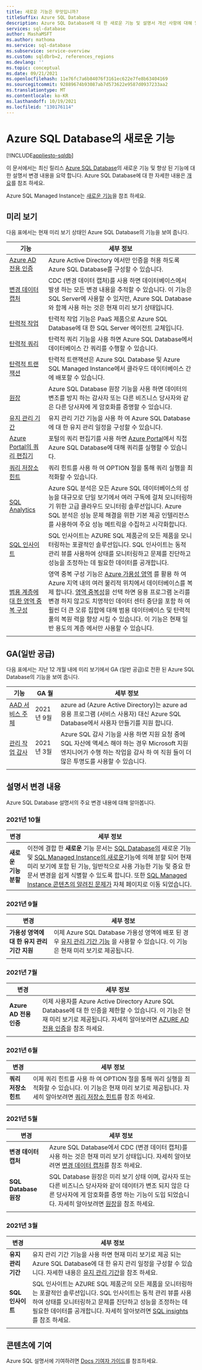 ```yaml
---
title: 새로운 기능은 무엇입니까?
titleSuffix: Azure SQL Database
description: Azure SQL Database에 대 한 새로운 기능 및 설명서 개선 사항에 대해 알아봅니다.
services: sql-database
author: MashaMSFT
ms.author: mathoma
ms.service: sql-database
ms.subservice: service-overview
ms.custom: sqldbrb=2, references_regions
ms.devlang: ''
ms.topic: conceptual
ms.date: 09/21/2021
ms.openlocfilehash: 11e76fc7a6b84076f3161ec622e7fe8b63404169
ms.sourcegitcommit: 92889674b93087ab7d573622e9587d0937233aa2
ms.translationtype: MT
ms.contentlocale: ko-KR
ms.lasthandoff: 10/19/2021
ms.locfileid: "130176114"
---
```

# <a name="whats-new-in-azure-sql-database"></a>Azure SQL Database의 새로운 기능
[!INCLUDE[appliesto-sqldb](../includes/appliesto-sqldb.md)]

이 문서에서는 최신 릴리스 [Azure SQL Database](https://azure.microsoft.com/products/azure-sql/database/)의 새로운 기능 및 향상 된 기능에 대 한 설명서 변경 내용을 요약 합니다. Azure SQL Database에 대 한 자세한 내용은 [개요](sql-database-paas-overview.md)를 참조 하세요. 

Azure SQL Managed Instance는 [새로운 기능](../managed-instance/doc-changes-updates-release-notes-whats-new.md)을 참조 하세요.



## <a name="preview"></a>미리 보기 

다음 표에서는 현재 미리 보기 상태인 Azure SQL Database의 기능을 보여 줍니다. 

| 기능 | 세부 정보 |
| ---| --- |
| [Azure AD 전용 인증](authentication-azure-ad-only-authentication.md) | Azure Active Directory 에서만 인증을 허용 하도록 Azure SQL Database를 구성할 수 있습니다. | 
| [변경 데이터 캡처](/sql/relational-databases/track-changes/about-change-data-capture-sql-server) | CDC (변경 데이터 캡처)를 사용 하면 데이터베이스에서 발생 하는 모든 변경 내용을 추적할 수 있습니다. 이 기능은 SQL Server에 사용할 수 있지만, Azure SQL Database와 함께 사용 하는 것은 현재 미리 보기 상태입니다. |
| [탄력적 작업](elastic-jobs-overview.md) | 탄력적 작업 기능은 PaaS 제품으로 Azure SQL Database에 대 한 SQL Server 에이전트 교체입니다.  |
| [탄력적 쿼리](elastic-query-overview.md) | 탄력적 쿼리 기능을 사용 하면 Azure SQL Database에서 데이터베이스 간 쿼리를 수행할 수 있습니다. |
| [탄력적 트랜잭션](elastic-transactions-overview.md) | 탄력적 트랜잭션은 Azure SQL Database 및 Azure SQL Managed Instance에서 클라우드 데이터베이스 간에 배포할 수 있습니다. |
| [원장](ledger-overview.md) | Azure SQL Database 원장 기능을 사용 하면 데이터의 변조를 방지 하는 감사자 또는 다른 비즈니스 당사자와 같은 다른 당사자에 게 암호화를 증명할 수 있습니다. | 
| [유지 관리 기간](maintenance-window.md)| 유지 관리 기간 기능을 사용 하 여 Azure SQL Database에 대 한 유지 관리 일정을 구성할 수 있습니다. |
| [Azure Portal의 쿼리 편집기](connect-query-portal.md) | 포털의 쿼리 편집기를 사용 하면 [Azure Portal](https://portal.azure.com)에서 직접 Azure SQL Database에 대해 쿼리를 실행할 수 있습니다.|
| [쿼리 저장소 힌트](/sql/relational-databases/performance/query-store-hints?view=azuresqldb-current&preserve-view=true) | 쿼리 힌트를 사용 하 여 OPTION 절을 통해 쿼리 실행을 최적화할 수 있습니다. |
| [SQL Analytics](../../azure-monitor/insights/azure-sql.md)|Azure SQL 분석은 모든 Azure SQL 데이터베이스의 성능을 대규모로 단일 보기에서 여러 구독에 걸쳐 모니터링하기 위한 고급 클라우드 모니터링 솔루션입니다. Azure SQL 분석은 성능 문제 해결을 위한 기본 제공 인텔리전스를 사용하여 주요 성능 메트릭을 수집하고 시각화합니다.|
| [SQL 인사이트](../../azure-monitor/insights/sql-insights-overview.md) |  SQL 인사이트는 AZURE SQL 제품군의 모든 제품을 모니터링하는 포괄적인 솔루션입니다. SQL 인사이트는 동적 관리 뷰를 사용하여 상태를 모니터링하고 문제를 진단하고 성능을 조정하는 데 필요한 데이터를 공개합니다.| 
| [범용 계층에 대 한 영역 중복 구성](high-availability-sla.md#general-purpose-service-tier-zone-redundant-availability-preview) | 영역 중복 구성 기능은 [Azure 가용성 영역](../../availability-zones/az-overview.md#availability-zones) 를 활용 하 여 Azure 지역 내의 여러 물리적 위치에서 데이터베이스를 복제 합니다. [영역 중복성](high-availability-sla.md#general-purpose-service-tier-zone-redundant-availability-preview)을 선택 하면 응용 프로그램 논리를 변경 하지 않고도 치명적인 데이터 센터 중단을 포함 하 여 훨씬 더 큰 오류 집합에 대해 범용 데이터베이스 및 탄력적 풀의 복원 력을 향상 시킬 수 있습니다. 이 기능은 현재 일반 용도의 계층 에서만 사용할 수 있습니다. | 
|||

## <a name="general-availability-ga"></a>GA(일반 공급)

다음 표에서는 지난 12 개월 내에 미리 보기에서 GA (일반 공급)로 전환 된 Azure SQL Database의 기능을 보여 줍니다. 

| 기능 | GA 월 | 세부 정보 |
| ---| --- |--- |
| [AAD 서비스 주체](authentication-aad-service-principal.md) |  2021년 9월 | azure ad (Azure Active Directory)는 azure ad 응용 프로그램 (서비스 사용자) 대신 Azure SQL Database에서 사용자 만들기를 지원 합니다.| 
| [관리 작업 감사](../database/auditing-overview.md#auditing-of-microsoft-support-operations) |  2021년 3월 | Azure SQL 감사 기능을 사용 하면 지원 요청 중에 SQL 자산에 액세스 해야 하는 경우 Microsoft 지원 엔지니어가 수행 하는 작업을 감사 하 여 직원 들이 더 많은 투명도를 사용할 수 있습니다. | 
|||| 

## <a name="documentation-changes"></a>설명서 변경 내용

Azure SQL Database 설명서의 주요 변경 내용에 대해 알아봅니다.


### <a name="october-2021"></a>2021년 10월

| 변경 | 세부 정보 |
| --- | --- |
|**새로운 기능 분할** | 이전에 결합 한 **새로운** 기능 문서는 [SQL Database의](doc-changes-updates-release-notes-whats-new.md) 새로운 기능 및 [SQL Managed Instance의 새로운](../managed-instance/doc-changes-updates-release-notes-whats-new.md)기능에 의해 분할 되어 현재 미리 보기에 포함 된 기능, 일반적으로 사용 가능한 기능 및 중요 한 문서 변경을 쉽게 식별할 수 있도록 합니다. 또한 [SQL Managed Instance 콘텐츠의 알려진 문제가](../managed-instance/doc-changes-updates-known-issues.md) 자체 페이지로 이동 되었습니다.  | 

### <a name="september-2021"></a>2021년 9월

| 변경 | 세부 정보 |
| --- | --- |
| **가용성 영역에 대 한 유지 관리 기간 지원** | 이제 Azure SQL Database 가용성 영역에 배포 된 경우 [유지 관리 기간 기능](maintenance-window.md) 을 사용할 수 있습니다. 이 기능은 현재 미리 보기로 제공됩니다.  | 
|||


### <a name="july-2021"></a>2021년 7월

| 변경 | 세부 정보 |
| --- | --- |
| **Azure AD 전용 인증** | 이제 사용자를 Azure Active Directory Azure SQL Database에 대 한 인증을 제한할 수 있습니다. 이 기능은 현재 미리 보기로 제공됩니다. 자세히 알아보려면 [AZURE AD 전용 인증](authentication-azure-ad-only-authentication.md)을 참조 하세요. | 
|||

### <a name="june-2021"></a>2021년 6월

| 변경 | 세부 정보 |
| --- | --- |
| **쿼리 저장소 힌트** | 이제 쿼리 힌트를 사용 하 여 OPTION 절을 통해 쿼리 실행을 최적화할 수 있습니다. 이 기능은 현재 미리 보기로 제공됩니다. 자세히 알아보려면 [쿼리 저장소 힌트](/sql/relational-databases/performance/query-store-hints?view=azuresqldb-current&preserve-view=true)를 참조 하세요. | 
|||

### <a name="may-2021"></a>2021년 5월

| 변경 | 세부 정보 |
| --- | --- |
| **변경 데이터 캡처** | Azure SQL Database에서 CDC (변경 데이터 캡처)를 사용 하는 것은 현재 미리 보기 상태입니다. 자세히 알아보려면 [변경 데이터 캡처](/sql/relational-databases/track-changes/about-change-data-capture-sql-server)를 참조 하세요. | 
| **SQL Database 원장** | SQL Database 원장은 미리 보기 상태 이며, 감사자 또는 다른 비즈니스 당사자와 같이 데이터가 변조 되지 않은 다른 당사자에 게 암호화를 증명 하는 기능이 도입 되었습니다. 자세히 알아보려면 [원장](ledger-overview.md)을 참조 하세요. | 
|||

### <a name="march-2021"></a>2021년 3월

| 변경 | 세부 정보 |
| --- | --- |
 | **유지 관리 기간** | 유지 관리 기간 기능을 사용 하면 현재 미리 보기로 제공 되는 Azure SQL Database에 대 한 유지 관리 일정을 구성할 수 있습니다. 자세한 내용은 [유지 관리 기간](maintenance-window.md)을 참조 하세요.|
| **SQL 인사이트** | SQL 인사이트는 AZURE SQL 제품군의 모든 제품을 모니터링하는 포괄적인 솔루션입니다. SQL 인사이트는 동적 관리 뷰를 사용하여 상태를 모니터링하고 문제를 진단하고 성능을 조정하는 데 필요한 데이터를 공개합니다. 자세히 알아보려면 [SQL insights](../../azure-monitor/insights/sql-insights-overview.md)를 참조 하세요. | 
||| 

## <a name="contribute-to-content"></a>콘텐츠에 기여

Azure SQL 설명서에 기여하려면 [Docs 기여자 가이드](/contribute/)를 참조하세요.
